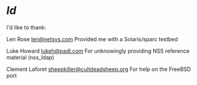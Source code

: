 # $Id$

I'd like to thank:

Len Rose <len@netsys.com>
	Provided me with a Solaris/sparc testbed

Luke Howard <lukeh@padl.com>
	For unknowingly providing NSS reference material (nss_ldap)

Clement Laforet <sheepkiller@cultdeadsheep.org>
    For help on the FreeBSD port
